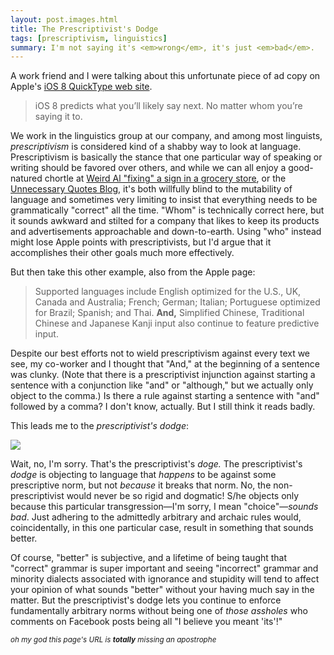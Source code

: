 ```yaml
---
layout: post.images.html
title: The Prescriptivist's Dodge
tags: [prescriptivism, linguistics]
summary: I'm not saying it's <em>wrong</em>, it's just <em>bad</em>.
---
```


A work friend and I were talking about this unfortunate piece of ad copy on Apple's [iOS 8 QuickType web site](https://www.apple.com/ios/ios8/quicktype/).

> iOS 8 predicts what you’ll likely say next.
> No matter whom you’re saying it to.

We work in the linguistics group at our company, and among most linguists, _prescriptivism_ is considered kind of a shabby way to look at language. Prescriptivism is basically the stance that one particular way of speaking or writing should be favored over others, and while we can all enjoy a good-natured chortle at [Weird Al "fixing" a sign in a grocery store](https://www.youtube.com/watch?v=6uQ_extNBDA), or the [Unnecessary Quotes Blog](http://www.unnecessaryquotes.com/), it's both willfully blind to the mutability of language and sometimes very limiting to insist that everything needs to be grammatically "correct" all the time. "Whom" is technically correct here, but it sounds awkward and stilted for a company that likes to keep its products and advertisements approachable and down-to-earth. Using "who" instead might lose Apple points with prescriptivists, but I'd argue that it accomplishes their other goals much more effectively.

But then take this other example, also from the Apple page:

> Supported languages include English optimized for the U.S., UK, Canada and Australia; French; German; Italian; Portuguese optimized for Brazil; Spanish; and Thai. **And,** Simplified Chinese, Traditional Chinese and Japanese Kanji input also continue to feature predictive input.

Despite our best efforts not to wield prescriptivism against every text we see, my co-worker and I thought that "And," at the beginning of a sentence was clunky. (Note that there is a prescriptivist injunction against starting a sentence with a conjunction like "and" or "although," but we actually only object to the comma.) Is there a rule against starting a sentence with "and" followed by a comma? I don't know, actually. But I still think it reads badly.

This leads me to the *prescriptivist's dodge*:

<a href="{{ get_asset('images/posts/The_Prescriptivists_Dodge/prescriptivist-doge.jpeg') }}" rel="bytebox"><img src="{{ get_asset('images/posts/The_Prescriptivists_Dodge/prescriptivist-doge.jpeg') }}" /></a>

Wait, no, I'm sorry. That's the prescriptivist's *doge.* The prescriptivist's *dodge* is objecting to language that *happens* to be against some prescriptive norm, but not *because* it breaks that norm. No, the non-prescriptivist would never be so rigid and dogmatic! S/he objects only because this particular transgression—I'm sorry, I mean "choice"—_sounds bad_. Just adhering to the admittedly arbitrary and archaic rules would, coincidentally, in this one particular case, result in something that sounds better.

Of course, "better" is subjective, and a lifetime of being taught that "correct" grammar is super important and seeing "incorrect" grammar and minority dialects associated with ignorance and stupidity will tend to affect your opinion of what sounds "better" without your having much say in the matter. But the prescriptivist's dodge lets you continue to enforce fundamentally arbitrary norms without being one of *those assholes* who comments on Facebook posts being all "I believe you meant 'its'!"

<small><em>oh my god this page's URL is **totally** missing an apostrophe</em></small>
